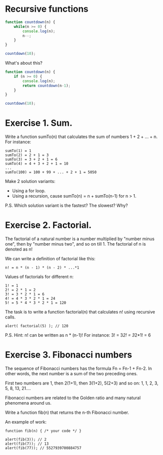 # Recursive functions
```javascript
function countdown(n) {
    while(n >= 0) {
        console.log(n);
        n--;
    }
}

countdown(10);
```

What's about this?
```javascript
function countdown(n) {
    if (n >= 0) {
        console.log(n);
        return countdown(n-1);
    }
}

countdown(10);
```

# Exercise 1. Sum.

Write a function sumTo(n) that calculates the sum of numbers 1 + 2 + ... + n.
For instance:

    sumTo(1) = 1
    sumTo(2) = 2 + 1 = 3
    sumTo(3) = 3 + 2 + 1 = 6
    sumTo(4) = 4 + 3 + 2 + 1 = 10
    ...
    sumTo(100) = 100 + 99 + ... + 2 + 1 = 5050

Make 2 solution variants:

- Using a for loop.
- Using a recursion, cause sumTo(n) = n + sumTo(n-1) for n > 1.

P.S. Which solution variant is the fastest? The slowest? Why?

# Exercise 2. Factorial.

The factorial of a natural number is a number multiplied by "number minus one", then by "number minus two", and so on till 1. The factorial of n is denoted as n!

We can write a definition of factorial like this:
    
    n! = n * (n - 1) * (n - 2) * ...*1

Values of factorials for different n:

    1! = 1
    2! = 2 * 1 = 2
    3! = 3 * 2 * 1 = 6
    4! = 4 * 3 * 2 * 1 = 24
    5! = 5 * 4 * 3 * 2 * 1 = 120

The task is to write a function factorial(n) that calculates n! using recursive calls.

    alert( factorial(5) ); // 120

P.S. Hint: n! can be written as n * (n-1)! For instance: 3! = 3*2! = 3*2*1! = 6

# Exercise 3. Fibonacci numbers

The sequence of Fibonacci numbers has the formula Fn = Fn-1 + Fn-2. In other words, the next number is a sum of the two preceding ones.

First two numbers are 1, then 2(1+1), then 3(1+2), 5(2+3) and so on: 1, 1, 2, 3, 5, 8, 13, 21....

Fibonacci numbers are related to the Golden ratio and many natural phenomena around us.

Write a function fib(n) that returns the n-th Fibonacci number.

An example of work:

    function fib(n) { /* your code */ }

    alert(fib(3)); // 2
    alert(fib(7)); // 13
    alert(fib(77)); // 5527939700884757

